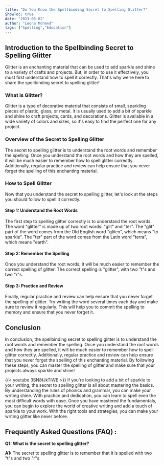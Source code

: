 ```yaml
---
title: "Do You Know the Spellbinding Secret to Spelling Glitter?"
ShowToc: true 
date: "2023-05-02"
author: "Leona Mohmed" 
tags: ["Spelling","Education"]
---
```

## Introduction to the Spellbinding Secret to Spelling Glitter

Glitter is an enchanting material that can be used to add sparkle and shine to a variety of crafts and projects. But, in order to use it effectively, you must first understand how to spell it correctly. That's why we're here to share the spellbinding secret to spelling glitter!

### What is Glitter?

Glitter is a type of decorative material that consists of small, sparkling pieces of plastic, glass, or metal. It is usually used to add a bit of sparkle and shine to craft projects, cards, and decorations. Glitter is available in a wide variety of colors and sizes, so it's easy to find the perfect one for any project.

### Overview of the Secret to Spelling Glitter

The secret to spelling glitter is to understand the root words and remember the spelling. Once you understand the root words and how they are spelled, it will be much easier to remember how to spell glitter correctly. Additionally, regular practice and review can help ensure that you never forget the spelling of this enchanting material.

### How to Spell Glitter

Now that you understand the secret to spelling glitter, let's look at the steps you should follow to spell it correctly.

#### Step 1: Understand the Root Words

The first step to spelling glitter correctly is to understand the root words. The word "glitter" is made up of two root words: "glit" and "ter". The "glit" part of the word comes from the Old English word "gliten", which means "to sparkle". The "ter" part of the word comes from the Latin word "terra", which means "earth". 

#### Step 2: Remember the Spelling

Once you understand the root words, it will be much easier to remember the correct spelling of glitter. The correct spelling is "glitter", with two "t"s and two "r"s. 

#### Step 3: Practice and Review

Finally, regular practice and review can help ensure that you never forget the spelling of glitter. Try writing the word several times each day and make sure to review it regularly. This will help you to commit the spelling to memory and ensure that you never forget it.

## Conclusion

In conclusion, the spellbinding secret to spelling glitter is to understand the root words and remember the spelling. Once you understand the root words and how they are spelled, it will be much easier to remember how to spell glitter correctly. Additionally, regular practice and review can help ensure that you never forget the spelling of this enchanting material. By following these steps, you can master the spelling of glitter and make sure that your projects always sparkle and shine!

{{< youtube 3SN8fJkTIWE >}} 
If you're looking to add a bit of sparkle to your writing, the secret to spelling glitter is all about mastering the basics. By understanding the rules of phonics and grammar, you can make your writing shine. With practice and dedication, you can learn to spell even the most difficult words with ease. Once you have mastered the fundamentals, you can begin to explore the world of creative writing and add a touch of sparkle to your work. With the right tools and strategies, you can make your writing glitter like never before.

## Frequently Asked Questions (FAQ) :
**Q1: What is the secret to spelling glitter?**

**A1:** The secret to spelling glitter is to remember that it is spelled with two "t"s and two "r"s.





